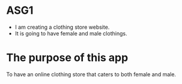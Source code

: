 # ASG1
- I am creating a clothing store website.
- It is going to have female and male clothings.

# The purpose of this app
To have an online clothing store that caters to both
female and male.